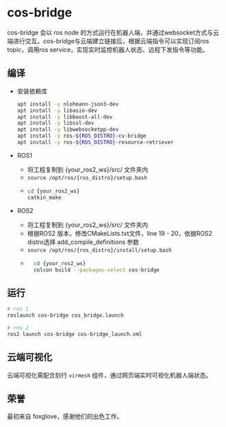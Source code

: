 # cos-bridge

cos-bridge 会以 ros node 的方式运行在机器人端，并通过websocket方式与云端进行交互。cos-bridge与云端建立链接后，根据云端指令可以实现订阅ros topic，调用ros service，实现实时监控机器人状态、远程下发指令等功能。


## 编译

* 安装依赖库
    ``` bash
  apt install -y nlohmann-json3-dev
  apt install -y libasio-dev 
  apt install -y libboost-all-dev
  apt install -y libssl-dev 
  apt install -y libwebsocketpp-dev
  apt install -y ros-${ROS_DISTRO}-cv-bridge
  apt install -y ros-${ROS_DISTRO}-resource-retriever
    ```

* ROS1
    *  将工程复制到 {your_ros2_ws}/src/ 文件夹内
    *  ` source /opt/ros/{ros_distro}/setup.bash `
    *  ``` bash 
       cd {your_ros2_ws} 
       catkin_make
       ```


* ROS2
  *  将工程复制到 {your_ros2_ws}/src/ 文件夹内
  *  根据ROS2 版本，修改CMakeLists.txt文件，line 19 - 20，依据ROS2 distro选择 add_compile_definitions 参数
  *  ` source /opt/ros/{ros_distro}/install/setup.bash `
  *  ``` bash 
       cd {your_ros2_ws} 
       colcon build --packages-select cos-bridge
     ```

## 运行
  ``` bash
  # ros 1
  roslaunch cos-bridge cos_bridge.launch
  
  # ros 2
  ros2 launch cos-bridge cos-bridge_launch.xml 
  ```

## 云端可视化
云端可视化需配合刻行 `virmesh` 组件，通过网页端实时可视化机器人端状态。

## 荣誉
最初来自 foxglove，感谢他们的出色工作。